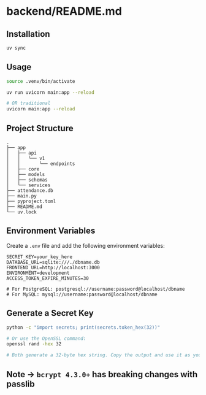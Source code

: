# backend/README.md

## Installation

```bash
uv sync
```

## Usage

```bash
source .venv/bin/activate

uv run uvicorn main:app --reload

# OR traditional
uvicorn main:app --reload
```

## Project Structure

```plaintext
.
├── app
│   ├── api
│   │   └── v1
│   │       └── endpoints
│   ├── core
│   ├── models
│   ├── schemas
│   └── services
├── attendance.db
├── main.py
├── pyproject.toml
├── README.md
└── uv.lock
```

## Environment Variables

Create a `.env` file and add the following environment variables:

```env
SECRET_KEY=your_key_here
DATABASE_URL=sqlite:///./dbname.db
FRONTEND_URL=http://localhost:3000
ENVIRONMENT=development
ACCESS_TOKEN_EXPIRE_MINUTES=30

# For PostgreSQL: postgresql://username:password@localhost/dbname
# For MySQL: mysql://username:password@localhost/dbname
```

## Generate a Secret Key

```bash
python -c "import secrets; print(secrets.token_hex(32))"

# Or use the OpenSSL command:
openssl rand -hex 32

# Both generate a 32-byte hex string. Copy the output and use it as your SECRET_KEY in the auth file.
```

## Note -> `bcrypt 4.3.0+` has breaking changes with passlib
